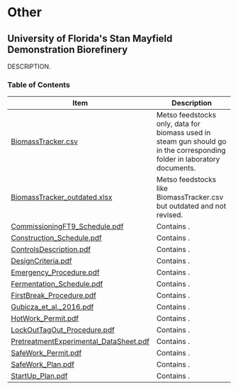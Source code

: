 # Other

## University of Florida's Stan Mayfield Demonstration Biorefinery

DESCRIPTION.  

### Table of Contents

| Item | Description |
| ----------- | ----------- |
| [BiomassTracker.csv](Other/BiomassTracker.csv) | Metso feedstocks only, data for biomass used in steam gun should go in the corresponding folder in laboratory documents. |
| [BiomassTracker_outdated.xlsx](Other/BiomassTracker_outdated.xlsx) | Metso feedstocks like BiomassTracker.csv but outdated and not revised. |
| [CommissioningFT9_Schedule.pdf](Other/CommissioningFT9_Schedule.pdf) | Contains . |
| [Construction_Schedule.pdf](Other/Construction_Schedule.pdf) | Contains . |
| [ControlsDescription.pdf](Other/ControlsDescription.pdf) | Contains . |
| [DesignCriteria.pdf](Other/DesignCriteria.pdf) | Contains . |
| [Emergency_Procedure.pdf](Other/Emergency_Procedure.pdf) | Contains . |
| [Fermentation_Schedule.pdf](Other/Fermentation_Schedule.pdf) | Contains . |
| [FirstBreak_Procedure.pdf](Other/FirstBreak_Procedure.pdf) | Contains . |
| [Gubicza_et_al._2016.pdf](Other/Gubicza_et_al._2016.pdf) | Contains . |
| [HotWork_Permit.pdf](Other/HotWork_Permit.pdf) | Contains . |
| [LockOutTagOut_Procedure.pdf](Other/LockOutTagOut_Procedure.pdf) | Contains . |
| [PretreatmentExperimental_DataSheet.pdf](Other/PretreatmentExperimental_DataSheet.pdf) | Contains . |
| [SafeWork_Permit.pdf](Other/SafeWork_Permit.pdf) | Contains . |
| [SafeWork_Plan.pdf](Other/SafeWork_Plan.pdf) | Contains . |
| [StartUp_Plan.pdf](Other/StartUp_Plan.pdf) | Contains . |
